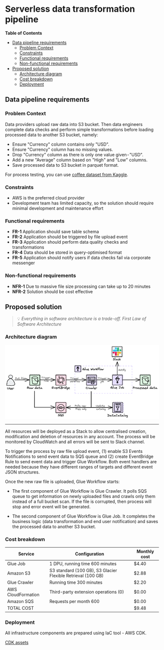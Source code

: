 # Serverless data transformation pipeline
**Table of Contents**

- [Data pipeline requirements](#data-pipeline-requirements)
  * [Problem Context](#problem-context)
  * [Constraints](#constraints)
  * [Functional requirements](#functional-requirements)
  * [Non-functional requirements](#non-functional-requirements)
- [Proposed solution](#proposed-solution)
  * [Architecture diagram](#architecture-diagram)
  * [Cost breakdown](#cost-breakdown)
  * [Deployment](#deployment)

## Data pipeline requirements

### Problem Context

Data providers upload raw data into S3  bucket. Then data engineers complete data checks and perform simple transformations before loading processed data to another S3 bucket, namely:
- Ensure "Currency" column contains only "USD".
- Ensure "Currency" column has no missing values.
- Drop  "Currency" column as there is only one value given - "USD".
- Add a new "Average" column based on "High" and "Low" columns.
- Save processed data to S3 bucket in parquet format.

For process testing, you can use [coffee dataset from Kaggle](https://www.kaggle.com/datasets/psycon/daily-coffee-price "coffee dataset from Kaggle").

### Constraints

- AWS is the preferred cloud provider
- Development team has limited capacity, so the solution should require minimal development and maintenance effort

### Functional requirements

- **FR-1** Application should save table schema
- **FR-2** Application should be triggered by file upload event
- **FR-3** Application should perform data quality checks and transformations
- **FR-4** Data should be stored in query-optimised format
- **FR-5** Application should notify users if data checks fail via corporate messenger

### Non-functional requirements
- **NFR-1** Due to massive file size processing can take up to 20 minutes
- **NFR-2** Solution should be cost effective

## Proposed solution

> 💡 *Everything in software architecture is a trade-off. First Law of Software Architecture*


### Architecture diagram

![Architecture diagram](images/Architecture_diagram.png)

---

All resources will be deployed as a Stack to allow centralised creation, modification and deletion of resources in any account. The process will be monitored by CloudWatch and all errors will be sent to Slack channel.

To trigger the process by raw file upload event, (1) enable S3 Events Notifications to send event data to SQS queue and (2) create EventBridge Rule to send event data and trigger Glue Workflow. Both event handlers are needed because they have different ranges of targets and different event JSON structures.

Once the new raw file is uploaded, Glue Workflow starts:

- The first component of Glue Workflow is Glue Crawler. It polls SQS queue to get information on newly uploaded files and crawls only them instead of a full bucket scan. If the file is corrupted, then process will stop and error event will be generated.

- The second component of Glue Workflow is Glue Job. It completes the business logic (data transformation and end user notification) and saves the processed data to another S3 bucket.

### Cost breakdown

| Service | Configuration | Monthly cost |
| --- | --- | --- |
| Glue Job | 1 DPU, running time 600 minutes | $4.40 |
| Amazon S3 | S3 standard (100 GB), S3 Glacier Flexible Retrieval (100 GB) | $2.88 |
| Glue Crawler | Running time 300 minutes | $2.20 |
| AWS CloudFormation | Third-party extension operations (0) | $0.00 |
| Amazon SQS | Requests per month 600 | $0.00 |
|TOTAL COST |  | $9.48 |

### Deployment

All infrastructure components are prepared using IaC tool - AWS CDK.

[CDK assets](cdk-assets/) 
